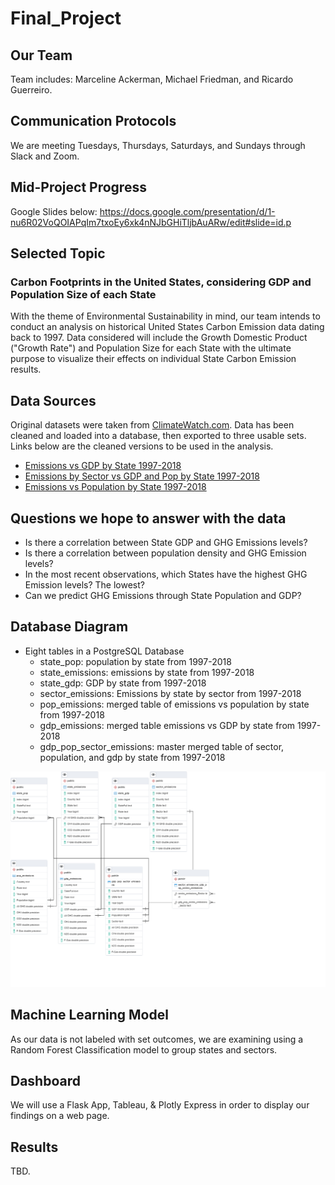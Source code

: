 # Final_Project

## Our Team

Team includes: Marceline Ackerman, Michael Friedman, and Ricardo Guerreiro.

## Communication Protocols

We are meeting Tuesdays, Thursdays, Saturdays, and Sundays through Slack and Zoom.

## Mid-Project Progress
Google Slides below:
https://docs.google.com/presentation/d/1-nu6R02VoQOIAPqIm7txoEy6xk4nNJbGHiTljbAuARw/edit#slide=id.p

## Selected Topic

### Carbon Footprints in the United States, considering GDP and Population Size of each State

With the theme of Environmental Sustainability in mind, our team intends to conduct an analysis on historical United States Carbon Emission data dating back to 1997. Data considered will include the Growth Domestic Product ("Growth Rate") and Population Size for each State with the ultimate purpose to visualize their effects on individual State Carbon Emission results.

## Data Sources

Original datasets were taken from [ClimateWatch.com](https://www.climatewatchdata.org/). Data has been cleaned and loaded into a database, then exported to three usable sets. Links below are the cleaned versions to be used in the analysis.

 - [Emissions vs GDP by State 1997-2018](https://github.com/Michaelfr22/Final_Project/blob/main/MergedTables/gdp_emissions.csv)
 - [Emissions by Sector vs GDP and Pop by State 1997-2018](https://github.com/Michaelfr22/Final_Project/blob/main/MergedTables/gdp_pop_sector_emissions.csv)
 - [Emissions vs Population by State 1997-2018](https://github.com/Michaelfr22/Final_Project/blob/main/MergedTables/pop_emissions.csv)
 
## Questions we hope to answer with the data

 - Is there a correlation between State GDP and GHG Emissions levels?
 - Is there a correlation between population density and GHG Emission levels?
 - In the most recent observations, which States have the highest GHG Emission levels? The lowest?
 - Can we predict GHG Emissions through State Population and GDP?

## Database Diagram

 - Eight tables in a PostgreSQL Database 
   - state_pop: population by state from 1997-2018
   - state_emissions: emissions by state from 1997-2018
   - state_gdp: GDP by state from 1997-2018
   - sector_emissions: Emissions by state by sector from 1997-2018
   - pop_emissions: merged table of emissions vs population by state from 1997-2018
   - gdp_emissions: merged table emissions vs GDP by state from 1997-2018
   - gdp_pop_sector_emissions: master merged table of sector, population, and gdp by state from 1997-2018

![FinalProjectERD_v3](https://github.com/Michaelfr22/Final_Project/blob/main/Database/FinalProjectERD_v3.png)

## Machine Learning Model

As our data is not labeled with set outcomes, we are examining using a Random Forest Classification model to group states and sectors.

## Dashboard

We will use a Flask App, Tableau, & Plotly Express in order to display our findings on a web page.

## Results

TBD.
